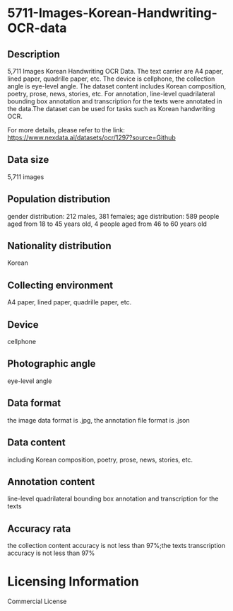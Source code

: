 # 5711-Images-Korean-Handwriting-OCR-data

## Description
5,711 Images Korean Handwriting OCR Data. The text carrier are A4 paper, lined paper, quadrille paper, etc. The device is cellphone, the collection angle is eye-level angle. The dataset content includes Korean composition, poetry, prose, news, stories, etc. For annotation, line-level quadrilateral bounding box annotation and transcription for the texts were annotated in the data.The dataset can be used for tasks such as Korean handwriting OCR.

For more details, please refer to the link: https://www.nexdata.ai/datasets/ocr/1297?source=Github


## Data size
5,711 images
## Population distribution
gender distribution: 212 males, 381 females; age distribution:  589 people aged from 18 to 45 years old, 4 people aged from 46 to 60 years old
## Nationality distribution
Korean
## Collecting environment
A4 paper, lined paper, quadrille paper, etc.
## Device
cellphone
## Photographic angle
eye-level angle
## Data format
the image data format is .jpg, the annotation file format is .json
## Data content
including Korean composition, poetry, prose, news, stories, etc.
## Annotation content
line-level quadrilateral bounding box annotation and transcription for the texts
## Accuracy rata
the collection content accuracy is not less than 97%;the texts transcription accuracy is not less than 97%
# Licensing Information
Commercial License
